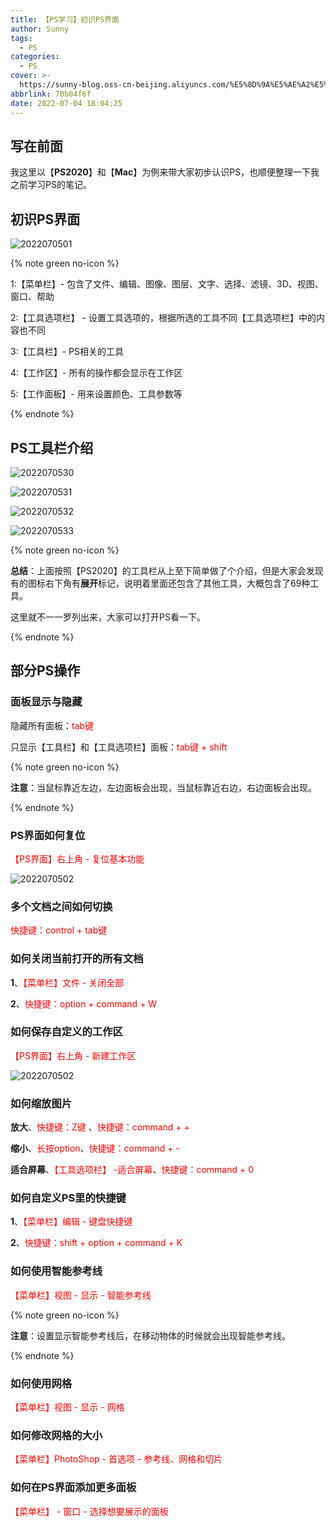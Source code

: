 ```yaml
---
title: 【PS学习】初识PS界面
author: Sunny
tags:
  - PS
categories:
  - PS
cover: >-
  https://sunny-blog.oss-cn-beijing.aliyuncs.com/%E5%8D%9A%E5%AE%A2%E5%B0%81%E9%9D%A2%E5%9B%BE%E6%96%87%E4%BB%B6/cover16.jpg
abbrlink: 70b04f6f
date: 2022-07-04 18:04:25
---
```


## 写在前面

我这里以【**PS2020**】和【**Mac**】为例来带大家初步认识PS，也顺便整理一下我之前学习PS的笔记。

## 初识PS界面

![2022070501](https://sunny-blog.oss-cn-beijing.aliyuncs.com/20220705/2022070501-20220706104214108.png)

{% note green no-icon %}

1:【菜单栏】- 包含了文件、编辑、图像、图层、文字、选择、滤镜、3D、视图、窗口、帮助

2:【工具选项栏】 - 设置工具选项的，根据所选的工具不同【工具选项栏】中的内容也不同

3:【工具栏】- PS相关的工具

4:【工作区】- 所有的操作都会显示在工作区

5:【工作面板】- 用来设置颜色、工具参数等

{% endnote %}

## PS工具栏介绍

![2022070530](https://sunny-blog.oss-cn-beijing.aliyuncs.com/20220705/2022070530.png)

![2022070531](https://sunny-blog.oss-cn-beijing.aliyuncs.com/20220705/2022070531.png)

![2022070532](https://sunny-blog.oss-cn-beijing.aliyuncs.com/20220705/2022070532.png)

![2022070533](https://sunny-blog.oss-cn-beijing.aliyuncs.com/20220705/2022070533.png)

{% note green no-icon %}

**总结**：上面按照【PS2020】的工具栏从上至下简单做了个介绍，但是大家会发现有的图标右下角有**展开**标记，说明着里面还包含了其他工具，大概包含了69种工具。

这里就不一一罗列出来，大家可以打开PS看一下。

{% endnote %}

## 部分PS操作

### 面板显示与隐藏

隐藏所有面板：<label style="color:red">tab键</label>

只显示【工具栏】和【工具选项栏】面板：<label style="color:red">tab键 + shift</label>

{% note green no-icon %}

**注意**：当鼠标靠近左边，左边面板会出现，当鼠标靠近右边，右边面板会出现。

{% endnote %}

### PS界面如何复位

<label style="color:red">【PS界面】右上角 - 复位基本功能</label>

![2022070502](https://sunny-blog.oss-cn-beijing.aliyuncs.com/20220705/2022070502.png)

### 多个文档之间如何切换

<label style="color:red">快捷键：control + tab键</label>

### 如何关闭当前打开的所有文档

**1**、<label style="color:red">【菜单栏】文件 - 关闭全部 </label>

**2**、<label style="color:red">快捷键：option + command + W </label>

### 如何保存自定义的工作区

<label style="color:red">【PS界面】右上角 - 新建工作区</label>

![2022070502](https://sunny-blog.oss-cn-beijing.aliyuncs.com/20220705/2022070502-20220705194235045.png)

### 如何缩放图片

**放大**、<label style="color:red">快捷键：Z键</label> 、<label style="color:red">快捷键：command + +</label>

**缩小**、<label style="color:red">长按option</label>、<label style="color:red">快捷键：command + -</label>

**适合屏幕**、<label style="color:red">【工具选项栏】 -适合屏幕</label>、<label style="color:red">快捷键：command + 0</label>

### 如何自定义PS里的快捷键

**1**、<label style="color:red">【菜单栏】编辑 - 键盘快捷键</label> 

**2**、<label style="color:red">快捷键：shift + option + command + K</label> 

### 如何使用智能参考线

<label style="color:red">【菜单栏】视图 - 显示 - 智能参考线</label> 

{% note green no-icon %}

**注意**：设置显示智能参考线后，在移动物体的时候就会出现智能参考线。

{% endnote %}

### 如何使用网格

<label style="color:red">【菜单栏】视图 - 显示 - 网格</label>

### 如何修改网格的大小

<label style="color:red">【菜单栏】PhotoShop - 首选项 - 参考线、网格和切片</label>

### 如何在PS界面添加更多面板

<label style="color:red">【菜单栏】 - 窗口 - 选择想要展示的面板</label>







































